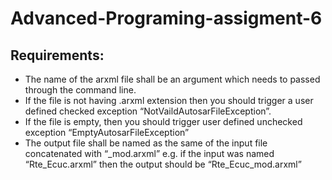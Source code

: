 # Advanced-Programing-assigment-6
## Requirements:
* The name of the arxml file shall be an argument which needs to passed through the command
line.
*  If the file is not having .arxml extension then you should trigger a user defined checked
exception “NotVaildAutosarFileException”.
* If the file is empty, then you should trigger user defined unchecked exception
“EmptyAutosarFileException”
* The output file shall be named as the same of the input file concatenated with “_mod.arxml”
  e.g. if the input was named “Rte_Ecuc.arxml” then the output should be
 “Rte_Ecuc_mod.arxml”
